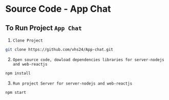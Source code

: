 # Source Code - App Chat

## To Run Project `App Chat`
1. `Clone Project`
```sh
git clone https://github.com/vhs24/App-chat.git
```
2. `Open source code, dowload dependencies libraries for server-nodejs and web-reactjs`
```sh
npm install
```
3. `Run project Server for server-nodejs and web-reactjs`
```sh
npm start
```

